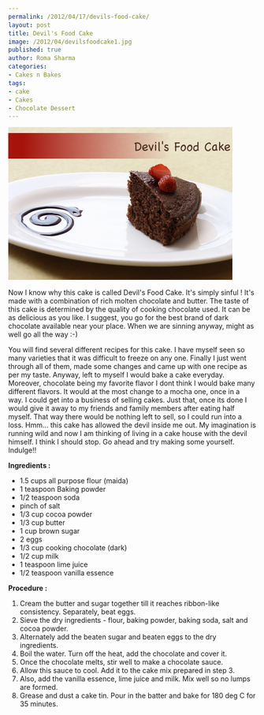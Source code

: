 ```yaml
--- 
permalink: /2012/04/17/devils-food-cake/
layout: post
title: Devil's Food Cake
image: /2012/04/devilsfoodcake1.jpg
published: true
author: Roma Sharma
categories: 
- Cakes n Bakes
tags:
- cake
- Cakes
- Chocolate Dessert
---
```

<a href="/2012/04/devilsfoodcake1.jpg"><img class="alignnone size-full wp-image-2567" title="devilsFoodCake" src="/2012/04/devilsfoodcake1.jpg" alt="" width="455" height="310" /></a>

Now I know why this cake is called Devil's Food Cake. It's simply sinful ! It's made with a combination of rich molten chocolate and butter. The taste of this cake is determined by the quality of cooking chocolate used. It can be as delicious as you like. I suggest, you go for the best brand of dark chocolate available near your place. When we are sinning anyway, might as well go all the way :-)<!--more-->

You will find several different recipes for this cake. I have myself seen so many varieties that it was difficult to freeze on any one. Finally I just went through all of them, made some changes and came up with one recipe as per my taste. Anyway, left to myself I would bake a cake everyday. Moreover, chocolate being my favorite flavor I dont think I would bake many different flavors. It would at the most change to a mocha one, once in a way. I could get into a business of selling cakes. Just that, once its done I would give it away to my friends and family members after eating half myself. That way there would be nothing left to sell, so I could run into a loss. Hmm… this cake has allowed the devil inside me out. My imagination is running wild and now I am thinking of living in a cake house with the devil himself. I think I should stop. Go ahead and try making some yourself. Indulge!!

<strong>Ingredients :</strong>
<ul>
	<li>1.5 cups all purpose flour (maida)</li>
	<li>1 teaspoon Baking powder</li>
	<li>1/2 teaspoon soda</li>
	<li>pinch of salt</li>
	<li>1/3 cup cocoa powder</li>
	<li>1/3 cup butter</li>
	<li>1 cup brown sugar</li>
	<li>2 eggs</li>
	<li>1/3 cup cooking chocolate (dark)</li>
	<li>1/2 cup milk</li>
	<li>1 teaspoon lime juice</li>
	<li>1/2 teaspoon vanilla essence</li>
</ul>
<strong>Procedure :</strong>
<ol>
	<li>Cream the butter and sugar together till it reaches ribbon-like consistency. Separately, beat eggs.</li>
	<li>Sieve the dry ingredients - flour, baking powder, baking soda, salt and cocoa powder.</li>
	<li>Alternately add the beaten sugar and beaten eggs to the dry ingredients.</li>
	<li>Boil the water. Turn off the heat, add the chocolate and cover it.</li>
	<li>Once the chocolate melts, stir well to make a chocolate sauce.</li>
	<li>Allow this sauce to cool. Add it to the cake mix prepared in step 3.</li>
	<li>Also, add the vanilla essence, lime juice and milk. Mix well so no lumps are formed.</li>
	<li>Grease and dust a cake tin. Pour in the batter and bake for 180 deg C for 35 minutes.</li>
</ol>
